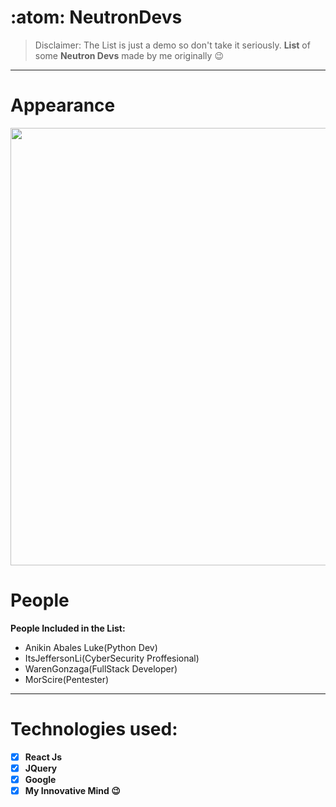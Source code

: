 # :atom: NeutronDevs
>Disclaimer: The List is just a demo so don't take it seriously.
**List** of some **Neutron Devs** made by me originally 😉
<hr/>

# Appearance
<img src="https://media.discordapp.net/attachments/802944583100399686/826868343867834368/Screenshot_209.png?width=699&height=393" width=700>

# People
**People Included in the List:**
<ul>
  <li>Anikin Abales Luke(Python Dev)</li>
    <li>ItsJeffersonLi(CyberSecurity Proffesional)</li>
    <li>WarenGonzaga(FullStack Developer)</li>
    <li>MorScire(Pentester)</li>
 </ul>
<hr/>

# Technologies used:
- [x] **React Js**
- [x] **JQuery**
- [x] **Google**
- [x] **My Innovative Mind 😉**
